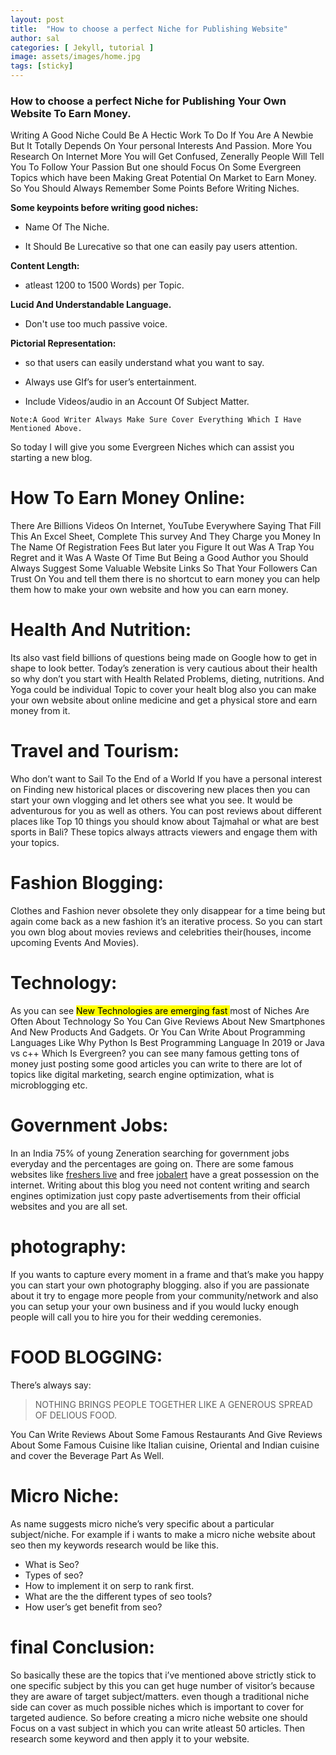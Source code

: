 ```yaml
---
layout: post
title:  "How to choose a perfect Niche for Publishing Website"
author: sal
categories: [ Jekyll, tutorial ]
image: assets/images/home.jpg
tags: [sticky]
---
```


### How to choose a perfect Niche for Publishing Your Own Website To Earn Money.
  
Writing A Good Niche Could Be A Hectic Work To Do If You Are A Newbie But It Totally Depends On Your personal Interests And Passion. More You Research On Internet More You will Get Confused, Zenerally People Will Tell You To Follow Your Passion But one should Focus On Some Evergreen Topics which have been Making Great Potential On Market to Earn Money. So You Should Always Remember Some Points Before Writing Niches.
  
  **Some keypoints before writing good niches:**
  
 - Name Of The Niche.
  
 - It Should Be Lurecative so that one can easily pay users attention.
  
  
  **Content Length:**
  
 - atleast 1200 to 1500 Words) per Topic.
  
  
 **Lucid And Understandable Language.**
  
 - Don't use too much passive voice.
  
  **Pictorial Representation:**
   
- so that users can easily understand what you want to say.
  
- Always use GIf’s for user’s entertainment.

- Include Videos/audio in an Account Of Subject Matter.

`Note:A Good Writer Always Make Sure Cover Everything Which I Have Mentioned Above.`

So today I will give you some Evergreen Niches which can assist you starting a new blog.

# How To Earn Money Online:

There Are Billions Videos On Internet, YouTube Everywhere Saying That Fill This An Excel Sheet, Complete This survey And They Charge you Money In The Name Of Registration Fees But later you Figure It out Was A Trap You Regret and it Was A Waste Of Time But Being a Good Author you Should Always Suggest Some Valuable Website Links So That Your Followers Can Trust On You and tell them there is no shortcut to earn money you can help them how to make your own website and how you can earn money.

# Health And Nutrition:


Its also vast field billions of questions being made on Google how to get in shape to look better. Today’s zeneration is very cautious about their health so why don’t you start with Health Related Problems, dieting, nutritions. And Yoga could be individual Topic to cover your healt blog also you can make your own website about online medicine and get a physical store and earn money from it.

# Travel and Tourism:

Who don’t want to Sail To the End of a World If you have a personal interest on Finding new historical places or discovering new places then you can start your own vlogging and let others see what you see. It would be adventurous for you as well as others. You can post reviews about different places like Top 10 things you should know about Tajmahal or what are best sports in Bali? These topics always attracts viewers and engage them with your topics.

# Fashion Blogging:
Clothes and Fashion never obsolete they only disappear for a time being but again come back as a new fashion it’s an iterative process. So you can start you own blog about movies reviews and celebrities their(houses, income upcoming Events And Movies).

# Technology:
As you can see <mark>New Technologies are emerging fast </mark> most of Niches Are Often About Technology So You Can Give Reviews About New Smartphones And New Products And Gadgets. Or You Can Write About Programming Languages Like Why Python Is Best Programming Language In 2019 or Java vs c++ Which Is Evergreen? you can see many famous getting tons of money just posting some good articles you can write to there are lot of topics like digital marketing, search engine optimization, what is microblogging etc.

# Government Jobs:
In an India 75% of young Zeneration searching for government jobs everyday and the percentages are going on. There are some famous websites like [freshers live](https://www.fresherslive.com/) and free [jobalert](www.freejobalert.com) have a great possession on the internet. Writing about this blog you need not content writing and search engines optimization just copy paste advertisements from their official websites and you are all set.

# photography:
If you wants to capture every moment in a frame and that’s make you happy you can start your own photography blogging. also if you are passionate about it try to engage more people from your community/network and also you can setup your your own business and if you would lucky enough people will call you to hire you for their wedding ceremonies.

# FOOD BLOGGING:
There’s always say:

> NOTHING BRINGS PEOPLE TOGETHER LIKE A GENEROUS SPREAD OF DELIOUS FOOD.

You Can Write Reviews About Some Famous Restaurants And Give Reviews About Some Famous Cuisine like Italian cuisine, Oriental and Indian cuisine and cover the Beverage Part As Well.


# Micro Niche:
As name suggests micro niche’s very specific about a particular subject/niche. For example if i wants to make a micro niche website about seo then my keywords research would be like this.

- What is Seo?
- Types of seo?
- How to implement it on serp to rank first.
- What are the the different types of seo tools?
- How user’s get benefit from seo?

# final Conclusion:
So basically these are the topics that i’ve mentioned above strictly stick to one specific subject by this you can get huge number of visitor’s because they are aware of target subject/matters. even though a traditional niche side can cover as much possible niches which is important to cover for targeted audience. So before creating a micro niche website one should Focus on a vast subject in which you can write atleast 50 articles. Then research some keyword and then apply it to your website.





















